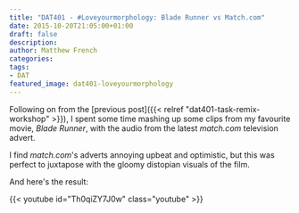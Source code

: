 ```yaml
---
title: "DAT401 - #Loveyourmorphology: Blade Runner vs Match.com"
date: 2015-10-20T21:05:00+01:00
draft: false
description: 
author: Matthew French
categories:
tags:
- DAT
featured_image: dat401-loveyourmorphology
---
```


Following on from the [previous post]({{< relref "dat401-task-remix-workshop" >}}), I spent some time mashing up some clips from my favourite movie, _Blade Runner_, with the audio from the latest _match.com_ television advert.

I find _match.com_'s adverts annoying upbeat and optimistic, but this was perfect to juxtapose with the gloomy distopian visuals of the film.

And here's the result:

<!--more-->

{{< youtube id="Th0qiZY7J0w" class="youtube" >}}